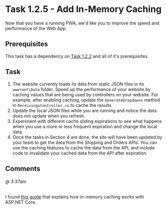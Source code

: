 # Task 1.2.5 - Add In-Memory Caching

Now that you have a running PWA, we'd like you to improve the speed and performance of the Web App.

## Prerequisites 

This task has a dependency on [Task 1.2.2][122] and all of it's prerequisites.

## Task 
1.  The website currently loads its data from static JSON files in its `wwwroot\Data` folder. Speed up the performance of your website by caching values that are being used by controllers on your website. For example, after enabling caching, update the `GenerateDropdowns` method in `ReceivingsController.cs` to cache the results.
2.  Update the local JSON files while you are running and notice the data does not update when you refresh.
3.  Experiment with different cache sliding expirations to see what happens when you use a more or less frequent expiration and change the local data.
4.  Once the tasks in Section 4 are done, the site will have been updated by your team to get the data from the Shipping and Orders APIs. You can use the caching features to cache the data from the API, and include code to invalidate your cached data from the API after expiration.

## Comments

###### @ 3:37am
I found [this guide](https://docs.microsoft.com/en-us/aspnet/core/performance/caching/memory) that explains how in-memory caching works with ASP.NET Core.

[122]: /stories/1/122_Add_Windows_Feature.md
